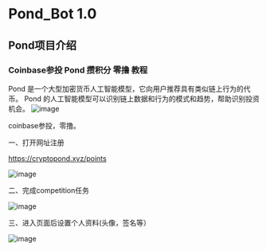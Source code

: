 # Pond_Bot 1.0
## Pond项目介绍
### Coinbase参投 Pond 攒积分 零撸 教程
Pond 是一个大型加密货币人工智能模型，它向用户推荐具有类似链上行为的代币。 Pond 的人工智能模型可以识别链上数据和行为的模式和趋势，帮助识别投资机会。
![image](https://github.com/user-attachments/assets/e9d3ccef-0e2a-48a6-b6c9-3708c863e689)

coinbase参投，零撸。

一、打开网址注册

https://cryptopond.xyz/points

![image](https://github.com/user-attachments/assets/845b60cc-51dd-4c54-9619-7e4e63aff2d8)


二、完成competition任务

![image](https://github.com/user-attachments/assets/bb4c9bdb-c999-453e-8ee8-d095a4877efb)

三、进入页面后设置个人资料(头像，签名等）

![image](https://github.com/user-attachments/assets/7ef79bb0-1d7f-415b-878a-150233d2db2f)

